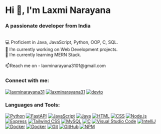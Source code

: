 <h1 align="left">Hi 👋, I'm Laxmi Narayana</h1>
<h3 align="left">A passionate developer from India</h3><br>💻 Proficient in Java, JavaScript, Python, OOP, C, SQL.<br>🔭 I’m currently working on Web Development projects.<br>🌱 I’m currently learning MERN Stack. <br><br>📫Reach me on - laxminarayana3101@gmail.com

<h3 align="left">Connect with me:</h3>
<p align="left">
<a href="https://www.linkedin.com/in/laxminarayana31/" target="_blank"><img align="center" src="https://skillicons.dev/icons?i=linkedin" alt="laxminarayana31"/></a>
<a href="https://twitter.com/Shiva_131" target="_blank"><img align="center" src="https://skillicons.dev/icons?i=twitter" alt="laxminarayana31"/></a>
<a href="https://dev.to/laxminarayana31" target="_blank"><img  align="center" src="https://skillicons.dev/icons?i=devto" alt="devto"/></a>
</p>

<h3 align="left">Languages and Tools:</h3>
<p align="left">
  <a href="https://www.python.org" target="_blank"><img  src="https://skillicons.dev/icons?i=python" alt="Python"/></a>
  <a href="https://fastapi.tiangolo.com/tutorial/" target="_blank"><img  src="https://skillicons.dev/icons?i=fastapi" alt="FastAPI"/></a>
  <a href="https://www.javascript.com" target="_blank"><img  src="https://skillicons.dev/icons?i=js" alt="JavaScript"/></a>
  <a href="https://www.java.com" target="_blank"><img src="https://skillicons.dev/icons?i=java" alt="Java"/></a>
  <a href="https://html.spec.whatwg.org/multipage/" target="_blank"><img  src="https://skillicons.dev/icons?i=html" alt="HTML"/></a>
  <a href="https://www.w3.org/Style/CSS/Overview.en.html" target="_blank"><img  src="https://skillicons.dev/icons?i=css" alt="CSS"/></a>
  <a href="https://nodejs.org/" target="_blank"><img  src="https://skillicons.dev/icons?i=nodejs" alt="Node.js"/></a>
  <a href="https://expressjs.com/" target="_blank"><img  src="https://skillicons.dev/icons?i=express" alt="Express"/></a>
  <a href="https://tailwindcss.com/" target="_blank"><img  src="https://skillicons.dev/icons?i=tailwind" alt="Tailwind CSS"/></a>
<!--   <a href="https://reactjs.org/" target="_blank"><img src="https://skillicons.dev/icons?i=react" alt="React"/></a> -->
  <a href="https://www.mysql.com/" target="_blank"><img  src="https://skillicons.dev/icons?i=mysql" alt="MySQL"/></a>
<!--   <a href="https://www.mongodb.com/" target="_blank"><img  src="https://skillicons.dev/icons?i=mongodb" alt="mongoDB"/></a> -->
  <a href="https://www.cprogramming.com/" target="_blank"><img src="https://skillicons.dev/icons?i=c" alt="C"/></a>
  <a href="https://code.visualstudio.com/" target="_blank"><img src="https://skillicons.dev/icons?i=vscode" alt="Visual Studio Code"/></a>
  <a href="https://www.jetbrains.com/idea/" target="_blank"><img src="https://skillicons.dev/icons?i=idea" alt="IntelliJ"/></a>
  <a href="https://www.docker.com/" target="_blank"><img  src="https://skillicons.dev/icons?i=docker" alt="Docker"/></a>
  <a href="https://www.postman.com/" target="_blank"><img  src="https://skillicons.dev/icons?i=postman" alt="Docker"/></a>
  <a href="https://git-scm.com/" target="_blank"><img  src="https://skillicons.dev/icons?i=git" alt="Git"/></a>
  <a href="https://github.com/" target="_blank"><img  src="https://skillicons.dev/icons?i=github" alt="GitHub"/></a>
  <a href="https://www.npmjs.com/" target="_blank"><img  src="https://skillicons.dev/icons?i=npm" alt="NPM"/></a>
</p>


<!--
# 📊 GitHub Stats:
![]([https://github-readme-stats.vercel.app/api?username=LaxmiNarayana31&theme=dark&hide_border=false&include_all_commits=false&count_private=false])<br/>
![](https://github-readme-streak-stats.herokuapp.com/?user=LaxmiNarayana31/&theme=dark&hide_border=false)<br/>
![](https://github-readme-stats.vercel.app/api/top-langs/?username=LaxmiNarayana31&theme=dark&hide_border=false&include_all_commits=false&count_private=false&layout=compact)

### ✍️ Random Dev Quote
![](https://quotes-github-readme.vercel.app/api?type=horizontal&theme=dark)
-->
